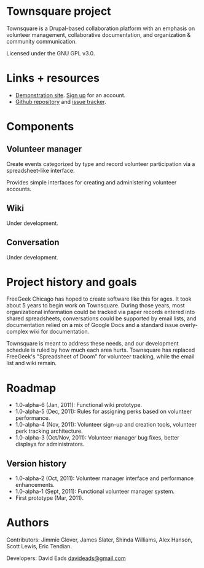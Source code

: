 # Townsquare project

Townsquare is a Drupal-based collaboration platform with an emphasis on
volunteer management, collaborative documentation, and organization & 
community communication.

Licensed under the GNU GPL v3.0.

# Links + resources

* [Demonstration site](http://townsquare-demo.freegeekchicago.org). 
[Sign up](http://townsquare-demo.freegeekchicago.org/user/register) for an
account.
* [Github repository](https://github.com/freegeekchicago/townsquare) and 
[issue tracker](https://github.com/freegeekchicago/issues).

# Components

## Volunteer manager

Create events categorized by type and record volunteer participation
via a spreadsheet-like interface. 

Provides simple interfaces for creating and administering volunteer accounts.

## Wiki

Under development. 

## Conversation

Under development.

# Project history and goals

FreeGeek Chicago has hoped to create software like this for ages. It took about
5 years to begin work on Townsquare. During those years, most organizational
information could be tracked via paper records entered into shared spreadsheets,
conversations could be supported by email lists, and documentation relied on
a mix of Google Docs and a standard issue overly-complex wiki for documentation.
 
Townsquare is meant to address these needs, and our development schedule is 
ruled by how much each area hurts. Townsquare has replaced FreeGeek's 
"Spreadsheet of Doom" for volunteer tracking, while the email list and wiki
remain.

# Roadmap

* 1.0-alpha-6 (Jan, 2011): Functional wiki prototype.
* 1.0-alpha-5 (Dec, 2011): Rules for assigning perks based on volunteer
performance.
* 1.0-alpha-4 (Nov, 2011): Volunteer sign-up and creation tools, volunteer perk 
tracking architecture.
* 1.0-alpha-3 (Oct/Nov, 2011): Volunteer manager bug fixes, better displays for
administrators.

## Version history

* 1.0-alpha-2 (Oct, 2011): Volunteer manager interface and performance enhancements.
* 1.0-alpha-1 (Sept, 2011): Functional volunteer manager system.
* First prototype (Mar, 2011).

# Authors

Contributors: Jimmie Glover, James Slater, Shinda Williams, Alex Hanson, Scott
Lewis, Eric Tendian.

Developers: David Eads <davideads@gmail.com> 

